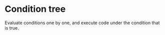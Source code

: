 # Condition tree
Evaluate conditions one by one, and execute code under the condition that is
true.
